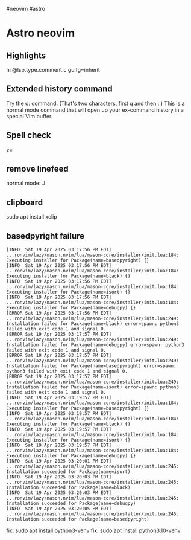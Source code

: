 #neovim
#astro

# Astro neovim

## Highlights

hi @lsp.type.comment.c guifg=inherit

## Extended history command

Try the q: command. (That's two characters, first q and then :.) This is a normal mode command that will open up your ex-command history in a special Vim buffer.

## Spell check

z=

## remove linefeed

normal mode: J

## clipboard

sudo apt install xclip

## basedpyright failure

```
[INFO  Sat 19 Apr 2025 03:17:56 PM EDT] ...ronvim/lazy/mason.nvim/lua/mason-core/installer/init.lua:184: Executing installer for Package(name=basedpyright) {}
[INFO  Sat 19 Apr 2025 03:17:56 PM EDT] ...ronvim/lazy/mason.nvim/lua/mason-core/installer/init.lua:184: Executing installer for Package(name=black) {}
[INFO  Sat 19 Apr 2025 03:17:56 PM EDT] ...ronvim/lazy/mason.nvim/lua/mason-core/installer/init.lua:184: Executing installer for Package(name=isort) {}
[INFO  Sat 19 Apr 2025 03:17:56 PM EDT] ...ronvim/lazy/mason.nvim/lua/mason-core/installer/init.lua:184: Executing installer for Package(name=debugpy) {}
[ERROR Sat 19 Apr 2025 03:17:56 PM EDT] ...ronvim/lazy/mason.nvim/lua/mason-core/installer/init.lua:249: Installation failed for Package(name=black) error=spawn: python3 failed with exit code 1 and signal 0.
[ERROR Sat 19 Apr 2025 03:17:57 PM EDT] ...ronvim/lazy/mason.nvim/lua/mason-core/installer/init.lua:249: Installation failed for Package(name=debugpy) error=spawn: python3 failed with exit code 1 and signal 0.
[ERROR Sat 19 Apr 2025 03:17:57 PM EDT] ...ronvim/lazy/mason.nvim/lua/mason-core/installer/init.lua:249: Installation failed for Package(name=basedpyright) error=spawn: python3 failed with exit code 1 and signal 0.
[ERROR Sat 19 Apr 2025 03:17:57 PM EDT] ...ronvim/lazy/mason.nvim/lua/mason-core/installer/init.lua:249: Installation failed for Package(name=isort) error=spawn: python3 failed with exit code 1 and signal 0.
[INFO  Sat 19 Apr 2025 03:19:57 PM EDT] ...ronvim/lazy/mason.nvim/lua/mason-core/installer/init.lua:184: Executing installer for Package(name=basedpyright) {}
[INFO  Sat 19 Apr 2025 03:19:57 PM EDT] ...ronvim/lazy/mason.nvim/lua/mason-core/installer/init.lua:184: Executing installer for Package(name=black) {}
[INFO  Sat 19 Apr 2025 03:19:57 PM EDT] ...ronvim/lazy/mason.nvim/lua/mason-core/installer/init.lua:184: Executing installer for Package(name=isort) {}
[INFO  Sat 19 Apr 2025 03:19:57 PM EDT] ...ronvim/lazy/mason.nvim/lua/mason-core/installer/init.lua:184: Executing installer for Package(name=debugpy) {}
[INFO  Sat 19 Apr 2025 03:20:01 PM EDT] ...ronvim/lazy/mason.nvim/lua/mason-core/installer/init.lua:245: Installation succeeded for Package(name=isort)
[INFO  Sat 19 Apr 2025 03:20:03 PM EDT] ...ronvim/lazy/mason.nvim/lua/mason-core/installer/init.lua:245: Installation succeeded for Package(name=black)
[INFO  Sat 19 Apr 2025 03:20:03 PM EDT] ...ronvim/lazy/mason.nvim/lua/mason-core/installer/init.lua:245: Installation succeeded for Package(name=debugpy)
[INFO  Sat 19 Apr 2025 03:20:05 PM EDT] ...ronvim/lazy/mason.nvim/lua/mason-core/installer/init.lua:245: Installation succeeded for Package(name=basedpyright)

```

fix: sudo apt install python3-venv
fix: sudo apt install python3.10-venv
